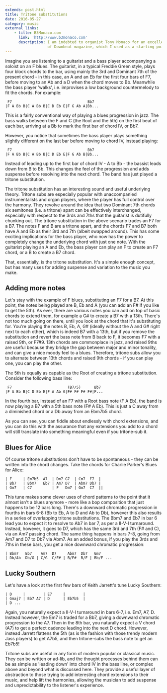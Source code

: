 ```yaml
---
extends: post.html
title: Tritone substitutions
date: 2016-05-27
category: music
external_links:
    - title: B3Monaco.com
      link: 'http://www.b3monaco.com'
      description: I am indebted to organist Tony Monaco for an excellent article he wrote for the December 2012 issue
                   of Downbeat magazine, which I used as a starting point for this post.
---
```


Imagine you are listening to a guitarist and a bass player accompanying a soloist on an F blues. The guitarist, in a
typical Freddie Green style, plays four block chords to the bar, using mainly the 3rd and Dominant 7th of the present
chord - in this case, an A and an Eb for the first four bars of F7, before moving to an Ab and a D when the chord moves
to Bb. Meanwhile the bass player 'walks', i.e. improvises a low background countermelody to fit the chords. For example:

     F7                                  Bb7
    |F A Bb B|C A Bb B|C D Eb E|F G Ab A|Bb...

This is a fairly conventional way of playing a blues progression in jazz. The bass walks between the F and C (the Root
and the 5th) on the first beat of each bar, arriving at a Bb to mark the first bar of chord IV, or Bb7.

However, you notice that sometimes the bass player plays something slightly different on the last bar before moving to
chord IV, instead playing:

     F7                                  Bb7
    |F A Bb B|C A Bb B|C D Eb E|F G Ab B|Bb...

Instead of leading up to the first bar of chord IV - A to Bb - the bassist leads down from B to Bb. This changes the
feel of the progression and adds suspense before resolving into the next chord. The band has just played a tritone
substitution.

The tritone substitution has an interesting sound and useful underlying theory. Tritone subs are especially popular with
unaccompanied instrumentalists and organ players, where the player has full control over the harmony. They revolve
around the idea that two Dominant 7th chords six semitones (i.e. a tritone) apart can be effectively interchanged,
especially with respect to the 3rds and 7ths that the guitarist is dutifully chunking out. The tritone substitution in
the above scenario trades an F7 for a B7. The notes F and B are a tritone apart, and the chords F7 and B7 both have A
and Eb as their 3rd and 7th (albeit swapped around). This has some exciting implications for the bass player, who now
has the power to completely change the underlying chord with just one note. With the guitarist playing an A and Eb, the
bass player can play an F to create an F7 chord, or a B to create a B7 chord.

That, essentially, is the tritone substitution. It's a simple enough concept, but has many uses for adding suspense and
variation to the music you make.

## Adding more notes
Let's stay with the example of F blues, substituting an F7 for a B7. At this point, the notes being played are B, Eb and
A (you can add an F# if you like to get the 5th). As ever, there are various notes you can add on top of basic chords to
extend them, for example a G# to create a B7 with a 13th. There's not too much going on there, until you look at the
chord that it's substituting for. You're playing the notes B, Eb, A, G# (ideally without the A and G# right next to each
other), which is indeed B7 with a 13th, but if you remove the substitution and revert the bass note from B back to F, it
becomes F7 with a raised 9th, or F7#9. 13th chords are commonplace in jazz, and raised 9ths are useful because they
bridge the gap between major and minor tonality, and can give a nice moody feel to a blues. Therefore, tritone subs
allow you to alternate between 13th chords and raised 9th chords - if you can play one, you can play the other.

The 5th is equally as capable as the Root of creating a tritone substitution. Consider the following bass line:

     F7                         (B7/5)      Bb7
    |F A Bb B|C D Eb E|F A Ab G|F# F# F# F#|F...

In the fourth bar, instead of an F7 with a Root bass note (F A Eb), the band is now playing a B7 with a 5th bass note
(F# A Eb). This is just a C away from a diminished chord or a Db away from an Ebm7b5 chord.

As you can see, you can fiddle about endlessly with chord extensions, and you can do this with the assurance that any
extensions you add to a chord will still translate into something meaningful even if you tritone-sub it.

## Blues for Alice
Of course tritone substitutions don't have to be spontaneous - they can be written into the chord changes. Take the
chords for Charlie Parker's Blues for Alice:

    | F     | Em7b5  A7  | Dm7 G7  | Cm7  F7  |
    | Bb7   | Bbm7   Eb7 | Am7 D7  | Abm7 Db7 |
    | Gm7   | C7         | F   Dm7 | Gm7  C7  ||

This tune makes some clever uses of chord patterns to the point that it almost isn't a blues anymore - more like a bop
composition that just happens to be 12 bars long. There's a downward chromatic progression in fourths in bars 6-8 (Bb to
Eb, A to D and Ab to Db), however this also results in a series of overlapping tritone substitutions. The Bbm7 and Eb7
in bar 6 lead you to expect it to resolve to Ab7 in bar 7, as per a II-V-I turnaround. Instead, however, it goes to D7,
which has the same 3rd and 7th (F# and C), via an Am7 passing chord. The same thing happens in bars 7-8, going from Am7
and D7 to Db7 via Abm7. As an added bonus, if you play the 3rds and 7ths in these bars, you get a nice downward
chromatic progression:

    | Bbm7   Eb7    Am7  D7     Abm7  Db7   Gm7
    | Db/Ab  Db/G | C/G  C/F# | B/F#  B/F | Bb/F ...

## Lucky Southern
Let's have a look at the first few bars of Keith Jarrett's tune Lucky Southern:

    | D     |        | E7     |        |
    | Gmaj7 | Bb7 A7 | D      | Eb7b5  |
    | D ...

Again, you naturally expect a II-V-I turnaround in bars 6-7, i.e. Em7, A7, D. Instead however, the Em7 is traded for a
Bb7, giving a downward chromatic progression to the A7. Then in the 8th bar, you naturally expect a V chord (A7) to get
a perfect cadence leading into the next D chord. However, instead Jarrett flattens the 5th (as is the fashion with those
trendy modern Jass players) to get A7b5, and then tritone-subs the bass note to get an Eb7b5!

Tritone subs are useful in any form of modern popular or classical music. They can be written or ad-lib, and the thought
processes behind them can be as simple as 'leading down' into chord IV in the bass line, or complex above and beyond
what is discussed here. They provide a useful layer of abstraction to those trying to add interesting chord extensions
to their music, and help lift the harmonies, allowing the musician to add suspense and unpredictability to the
listener's experience.
